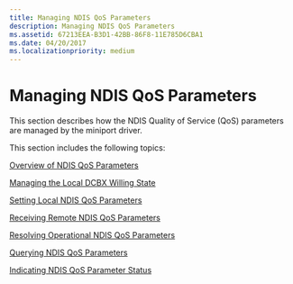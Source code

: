 ```yaml
---
title: Managing NDIS QoS Parameters
description: Managing NDIS QoS Parameters
ms.assetid: 67213EEA-B3D1-42BB-86F8-11E785D6CBA1
ms.date: 04/20/2017
ms.localizationpriority: medium
---
```


# Managing NDIS QoS Parameters


This section describes how the NDIS Quality of Service (QoS) parameters are managed by the miniport driver.

This section includes the following topics:

[Overview of NDIS QoS Parameters](overview-of-ndis-qos-parameters.md)

[Managing the Local DCBX Willing State](managing-the-local-dcbx-willing-state.md)

[Setting Local NDIS QoS Parameters](setting-local-ndis-qos-parameters.md)

[Receiving Remote NDIS QoS Parameters](receiving-remote-ndis-qos-parameters.md)

[Resolving Operational NDIS QoS Parameters](resolving-operational-ndis-qos-parameters.md)

[Querying NDIS QoS Parameters](querying-ndis-qos-parameters.md)

[Indicating NDIS QoS Parameter Status](indicating-ndis-qos-parameter-status.md)

 

 





